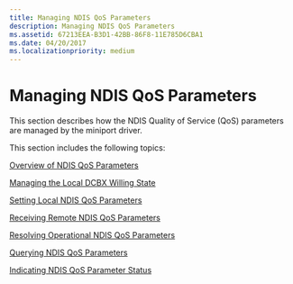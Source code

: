 ```yaml
---
title: Managing NDIS QoS Parameters
description: Managing NDIS QoS Parameters
ms.assetid: 67213EEA-B3D1-42BB-86F8-11E785D6CBA1
ms.date: 04/20/2017
ms.localizationpriority: medium
---
```


# Managing NDIS QoS Parameters


This section describes how the NDIS Quality of Service (QoS) parameters are managed by the miniport driver.

This section includes the following topics:

[Overview of NDIS QoS Parameters](overview-of-ndis-qos-parameters.md)

[Managing the Local DCBX Willing State](managing-the-local-dcbx-willing-state.md)

[Setting Local NDIS QoS Parameters](setting-local-ndis-qos-parameters.md)

[Receiving Remote NDIS QoS Parameters](receiving-remote-ndis-qos-parameters.md)

[Resolving Operational NDIS QoS Parameters](resolving-operational-ndis-qos-parameters.md)

[Querying NDIS QoS Parameters](querying-ndis-qos-parameters.md)

[Indicating NDIS QoS Parameter Status](indicating-ndis-qos-parameter-status.md)

 

 





